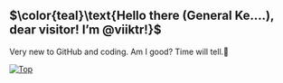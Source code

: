 $\color{teal}\text{Hello there (General Ke....), dear visitor! I’m @viiktr!}$
---

<!--- The colored part took embarrassingly long to figure out --->
Very new to GitHub and coding. Am I good? Time will tell.🔹

<!--- My top languages --->
[![Top](https://github-readme-stats-three-bice-61.vercel.app/api/top-langs/?username=viiktr&theme=github_dark&title_color=007b77&border_color=007b77&text_color=9A9997&bg_color=00000000&border_radius=10.0&custom_title=The%20projects%20I%20code%20are%20in...&layout=compact)](https://github.com/viiktr)

<!---
viiktr/viiktr is a ✨ special ✨ repository because its `README.md` (this file) appears on your GitHub profile.
You can click the Preview link to take a look at your changes.
--->
